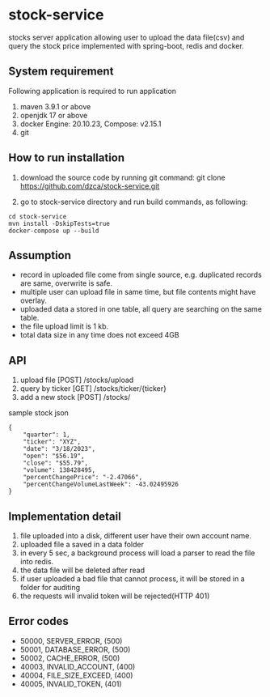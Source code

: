# stock-service
stocks server application allowing user to upload the data file(csv) and query the stock price
implemented with spring-boot, redis and docker.

## System requirement
Following application is required to run application
1. maven 3.9.1 or above
2. openjdk 17 or above
3. docker Engine: 20.10.23, Compose: v2.15.1
4. git

## How to run installation
1. download the source code by running git command:
    git clone https://github.com/dzca/stock-service.git

2. go to stock-service directory and run build commands, as following:
```
cd stock-service  
mvn install -DskipTests=true 
docker-compose up --build
```



## Assumption
- record in uploaded file come from single source, e.g. duplicated records are same, overwrite is safe.
- multiple user can upload file in same time, but file contents might have overlay.
- uploaded data a stored in one table, all query are searching on the same table.
- the file upload limit is 1 kb.
- total data size in any time does not exceed 4GB

## API
1. upload file [POST] /stocks/upload
2. query by ticker [GET] /stocks/ticker/{ticker}
3. add a new stock [POST] /stocks/

sample stock json
```
{
    "quarter": 1,
    "ticker": "XYZ",
    "date": "3/18/2023",
    "open": "$56.19",
    "close": "$55.79",
    "volume": 138428495,
    "percentChangePrice": "-2.47066",
    "percentChangeVolumeLastWeek": -43.02495926
}
```

## Implementation detail
1. file uploaded into a disk, different user have their own account name.
2. uploaded file a saved in a data folder
3. in every 5 sec, a background process will load a parser to read the file into redis.
4. the data file will be deleted after read
5. if user uploaded a bad file that cannot process, it will be stored in a folder for auditing
6. the requests will invalid token will be rejected(HTTP 401)

## Error codes
- 50000, SERVER_ERROR, (500)
- 50001, DATABASE_ERROR, (500)
- 50002, CACHE_ERROR, (500)
- 40003, INVALID_ACCOUNT, (400)
- 40004, FILE_SIZE_EXCEED, (400)
- 40005, INVALID_TOKEN, (401)

